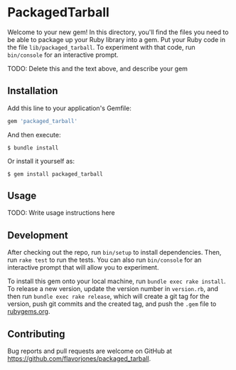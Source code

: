 # PackagedTarball

Welcome to your new gem! In this directory, you'll find the files you need to be able to package up your Ruby library into a gem. Put your Ruby code in the file `lib/packaged_tarball`. To experiment with that code, run `bin/console` for an interactive prompt.

TODO: Delete this and the text above, and describe your gem

## Installation

Add this line to your application's Gemfile:

```ruby
gem 'packaged_tarball'
```

And then execute:

    $ bundle install

Or install it yourself as:

    $ gem install packaged_tarball

## Usage

TODO: Write usage instructions here

## Development

After checking out the repo, run `bin/setup` to install dependencies. Then, run `rake test` to run the tests. You can also run `bin/console` for an interactive prompt that will allow you to experiment.

To install this gem onto your local machine, run `bundle exec rake install`. To release a new version, update the version number in `version.rb`, and then run `bundle exec rake release`, which will create a git tag for the version, push git commits and the created tag, and push the `.gem` file to [rubygems.org](https://rubygems.org).

## Contributing

Bug reports and pull requests are welcome on GitHub at https://github.com/flavorjones/packaged_tarball.
